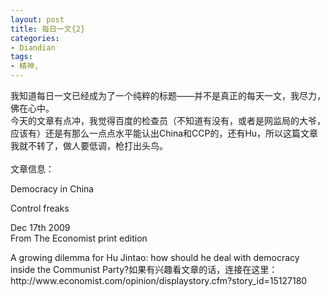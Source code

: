 ```yaml
---
layout: post
title: 每日一文{2}
categories:
- Diandian
tags:
- 精神, 
---
```

我知道每日一文已经成为了一个纯粹的标题——并不是真正的每天一文，我尽力，佛在心中。
<br />今天的文章有点冲，我觉得百度的检查员（不知道有没有，或者是网监局的大爷，应该有）还是有那么一点点水平能认出China和CCP的，还有Hu，所以这篇文章我就不转了，做人要低调，枪打出头鸟。
<br />
<br />文章信息：
<br />
<p>Democracy in China</p>Control freaks
<p>Dec 17th 2009<br />From The Economist print edition</p>A growing dilemma for Hu Jintao: how should he deal with democracy inside the Communist Party?如果有兴趣看文章的话，连接在这里：http://www.economist.com/opinion/displaystory.cfm?story_id=15127180